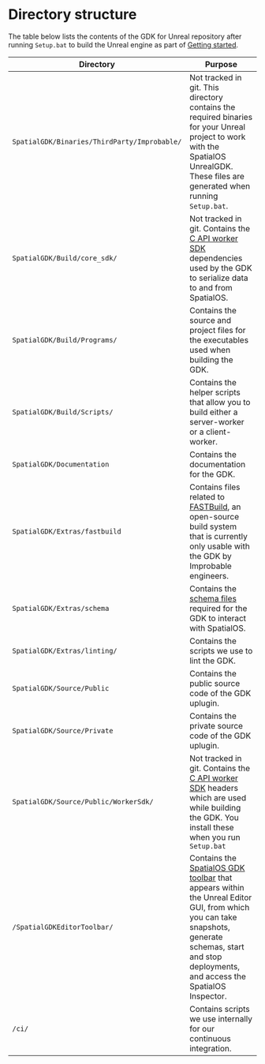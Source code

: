 # Directory structure
The table below lists the contents of the GDK for Unreal repository after running `Setup.bat` to build the Unreal engine as part of [Getting started]({{urlRoot}}/content/get-started/build-unreal-fork#building-unreal-engine).

| Directory | Purpose
|-----------|---------
| `SpatialGDK/Binaries/ThirdParty/Improbable/` | Not tracked in git. This directory contains the required binaries for your Unreal project to work with the SpatialOS UnrealGDK. These files are generated when running `Setup.bat`.
| `SpatialGDK/Build/core_sdk/` | Not tracked in git. Contains the [C API worker SDK](https://docs.improbable.io/reference/latest/capi/introduction) dependencies used by the GDK to serialize data to and from SpatialOS.
| `SpatialGDK/Build/Programs/` | Contains the source and project files for the executables used when building the GDK.
| `SpatialGDK/Build/Scripts/` | Contains the helper scripts that allow you to build either a server-worker or a client-worker.
| `SpatialGDK/Documentation` | Contains the documentation for the GDK.
| `SpatialGDK/Extras/fastbuild` | Contains files related to [FASTBuild](http://www.fastbuild.org/docs/home.html), an open-source build system that is currently only usable with the GDK by Improbable engineers.
| `SpatialGDK/Extras/schema` | Contains the [schema files](https://docs.improbable.io/reference/latest/shared/glossary#schema) required for the GDK to interact with SpatialOS.
| `SpatialGDK/Extras/linting/` | Contains the scripts we use to lint the GDK.
| `SpatialGDK/Source/Public` | Contains the public source code of the GDK uplugin.
| `SpatialGDK/Source/Private` | Contains the private source code of the GDK uplugin.
| `SpatialGDK/Source/Public/WorkerSdk/` | Not tracked in git. Contains the [C API worker SDK](https://docs.improbable.io/reference/latest/capi/introduction) headers which are used while building the GDK. You install these when you run `Setup.bat`
| `/SpatialGDKEditorToolbar/` | Contains the [SpatialOS GDK toolbar]({{urlRoot}}/content/toolbars.md) that appears within the Unreal Editor GUI, from which you can take snapshots, generate schemas, start and stop deployments, and access the SpatialOS Inspector.
| `/ci/` | Contains scripts we use internally for our continuous integration.